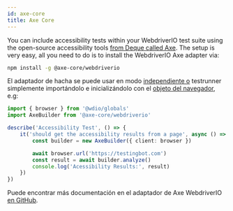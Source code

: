 ```yaml
---
id: axe-core
title: Axe Core
---
```


You can include accessibility tests within your WebdriverIO test suite using the open-source accessibility tools [from Deque called Axe](https://www.deque.com/axe/). The setup is very easy, all you need to do is to install the WebdriverIO Axe adapter via:

```bash npm2yarn
npm install -g @axe-core/webdriverio
```

El adaptador de hacha se puede usar en modo [independiente o](/docs/setuptypes) testrunner simplemente importándolo e inicializándolo con el [objeto del navegador](/docs/api/browser), e.g:

```ts
import { browser } from '@wdio/globals'
import AxeBuilder from '@axe-core/webdriverio'

describe('Accessibility Test', () => {
    it('should get the accessibility results from a page', async () => {
        const builder = new AxeBuilder({ client: browser })

        await browser.url('https://testingbot.com')
        const result = await builder.analyze()
        console.log('Acessibility Results:', result)
    })
})
```

Puede encontrar más documentación en el adaptador de Axe WebdriverIO [en GitHub](https://github.com/dequelabs/axe-core-npm/tree/develop/packages/webdriverio#usage).
